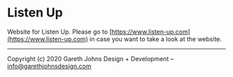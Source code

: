 # Listen Up

Website for Listen Up. Please go to [https://www.listen-up.com](https://www.listen-up.com) in case you want to take a look at the website.

* * *

Copyright (c) 2020 Gareth Johns Design + Development – info@garethjohnsdesign.com